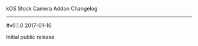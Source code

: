 kOS Stock Camera Addon Changelog
********************************

#v0.1.0 2017-01-10

Initial public release
